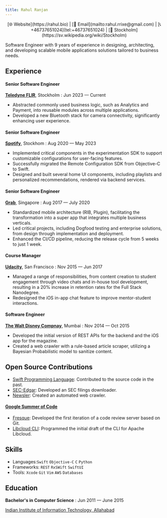 ```yaml
---
title: Rahul Ranjan
---
```


<div style="text-align: center">
[🌐 Website](https://rahul.bio) | [📨 Email](mailto:rahul.rrixe@gmail.com) | [📞 +46737651024](tel:+46737651024) | [📍 Stockholm](https://sv.wikipedia.org/wiki/Stockholm)
</div>

Software Engineer with 9 years of experience in designing, architecting, and developing scalable mobile applications solutions tailored to business needs.

## Experience

#### Senior Software Engineer

**[Teledyne FLIR](https://www.flir.eu)**, Stockholm
: Jun 2023 — Current

- Abstracted commonly used business logic, such as Analytics and Payment, into reusable modules across multiple applications.
- Developed a new Bluetooth stack for camera connectivity, significantly enhancing user experience.

#### Senior Software Engineer

**[Spotify](https://spotify.com)**, Stockhom
: Aug 2020 — May 2023

- Implemented critical components in the experimentation SDK to support customizable configurations for user-facing features.
- Successfully migrated the Remote Configuration SDK from Objective-C to Swift.
- Designed and built several home UI components, including playlists and personalized recommendations, rendered via backend services.

#### Senior Software Engineer

**[Grab](https://grab.com)**, Singapore
: Aug 2017 — July 2020

- Standardized mobile architecture (RIB, Plugin), facilitating the transformation into a super app that integrates multiple business verticals.
- Led critical projects, including Dogfood testing and enterprise solutions, from design through implementation and deployment.
- Enhanced the CI/CD pipeline, reducing the release cycle from 5 weeks to just 1 week.

#### Course Manager

**[Udacity](https://udacity.com)**, San Francisco
: Nov 2015 — Jun 2017

- Managed a range of responsibilities, from content creation to student engagement through video chats and in-house tool development, resulting in a 20% increase in retention rates for the Full Stack Nanodegree.
- Redesigned the iOS in-app chat feature to improve mentor-student interactions.

#### Software Engineer

**[The Walt Disney Compnay](https://thewaltdisneycompany.com)**, Mumbai
: Nov 2014 — Oct 2015

- Developed the initial version of REST APIs for the backend and the iOS app for the magazine.
- Created a web crawler with a rule-based article scraper, utilizing a Bayesian Probabilistic model to sanitize content.

## Open Source Contributions

- [Swift Programming Language](https://github.com/swiftlang/swift/pulls?q=mentions%3Afluffybeing+is%3Aclosed+): Contributed to the source code in the past.
- [SEC-Edgar](https://github.com/sec-edgar/sec-edgar): Developed an SEC filings downloader.
- [Newsler](https://github.com/fluffybeing/newsler): Created an automated web crawler.

#### [Google Summer of Code](https://summerofcode.withgoogle.com/)
  - [Fresque](https://github.com/fedora-infra/fresque): Developed the first iteration of a code review server based on Git.
  - [Libcloud CLI](https://github.com/npsolve/libcloud-cli): Programmed the initial draft of the CLI for Apache Libcloud.

## Skills

- Languages:`Swift` `Objective-C` `C` `Python`
- Frameworks: `REST` `RxSWift` `SwiftUI`
- Tools: `Xcode` `Git` `Vim` `AWS` `Databases`

## Education

**Bachelor's in Computer Science**
: Jun 2011 — June 2015

[Indian Institute of Information Technology, Allahabad](https://www.iiita.ac.in/)